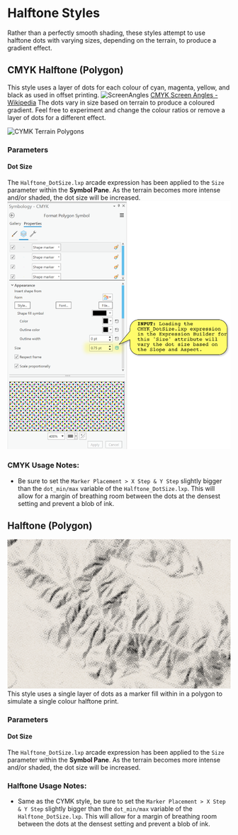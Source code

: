 # Halftone Styles
Rather than a perfectly smooth shading, these styles attempt to use halftone dots with varying sizes, depending on the terrain, to produce a gradient effect.

## CMYK Halftone (Polygon)
This style uses a layer of dots for each colour of cyan, magenta, yellow, and black as used in offset printing.
![ScreenAngles](https://upload.wikimedia.org/wikipedia/commons/thumb/3/35/CMYK_screen_angles.svg/2560px-CMYK_screen_angles.svg.png)
[CMYK Screen Angles - Wikipedia](https://en.wikipedia.org/wiki/Screen_angle)
The dots vary in size based on terrain to produce a coloured gradient. Feel free to experiment and change the colour ratios or remove a layer of dots for a different effect.

![CYMK Terrain Polygons](https://github.com/WarrenDz/terrain-aware/blob/main/Images/SanFran_CMYK_wd.png)

### Parameters
#### Dot Size
The `Halftone_DotSize.lxp` arcade expression has been applied to the `Size` parameter within the **Symbol Pane**. As the terrain becomes more intense and/or shaded, the dot size will be increased.
![CYMK Symbol Panel](https://github.com/WarrenDz/terrain-aware/blob/main/Images/CMYK_SymbolPanel.png)

### CMYK Usage Notes:
- Be sure to set the `Marker Placement > X Step & Y Step` slightly bigger than the `dot_min/max` variable of the `Halftone_DotSize.lxp`. This will allow for a margin of breathing room between the dots at the densest setting and prevent a blob of ink.


## Halftone (Polygon)
![Halftone Terrain Polygons](https://github.com/WarrenDz/terrain-aware/blob/main/Images/SanFran_Halftone_wd.png)
This style uses a single layer of dots as a marker fill within in a polygon to simulate a single colour halftone print.

### Parameters
#### Dot Size
The `Halftone_DotSize.lxp` arcade expression has been applied to the `Size` parameter within the **Symbol Pane**. As the terrain becomes more intense and/or shaded, the dot size will be increased.

### Halftone Usage Notes:
- Same as the CYMK style, be sure to set the `Marker Placement > X Step & Y Step` slightly bigger than the `dot_min/max` variable of the `Halftone_DotSize.lxp`. This will allow for a margin of breathing room between the dots at the densest setting and prevent a blob of ink.

